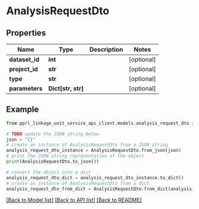 # AnalysisRequestDto


## Properties

Name | Type | Description | Notes
------------ | ------------- | ------------- | -------------
**dataset_id** | **int** |  | [optional] 
**project_id** | **str** |  | [optional] 
**type** | **str** |  | [optional] 
**parameters** | **Dict[str, str]** |  | [optional] 

## Example

```python
from pprl_linkage_unit_service_api_client.models.analysis_request_dto import AnalysisRequestDto

# TODO update the JSON string below
json = "{}"
# create an instance of AnalysisRequestDto from a JSON string
analysis_request_dto_instance = AnalysisRequestDto.from_json(json)
# print the JSON string representation of the object
print(AnalysisRequestDto.to_json())

# convert the object into a dict
analysis_request_dto_dict = analysis_request_dto_instance.to_dict()
# create an instance of AnalysisRequestDto from a dict
analysis_request_dto_from_dict = AnalysisRequestDto.from_dict(analysis_request_dto_dict)
```
[[Back to Model list]](../README.md#documentation-for-models) [[Back to API list]](../README.md#documentation-for-api-endpoints) [[Back to README]](../README.md)



